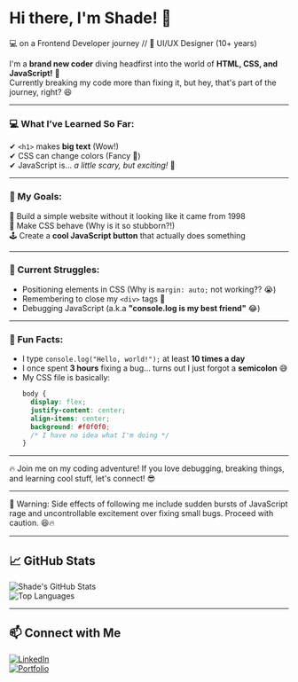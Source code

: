 # Hi there, I'm Shade! 👋

💻 on a Frontend Developer journey // 🎨 UI/UX Designer (10+ years)  

I'm a **brand new coder** diving headfirst into the world of **HTML, CSS, and JavaScript!** 🎉  
Currently breaking my code more than fixing it, but hey, that's part of the journey, right? 😆  

---

### 💻 What I’ve Learned So Far:
✔ `<h1>` makes **big text** (Wow!)  
✔ CSS can change colors (Fancy 🎨)  
✔ JavaScript is... *a little scary, but exciting!* 👀  

---

### 🎯 My Goals:
🚀 Build a simple website without it looking like it came from 1998  
🎨 Make CSS behave (Why is it so stubborn?!)  
🕹️ Create a **cool JavaScript button** that actually does something  

---

### 📌 Current Struggles:
- Positioning elements in CSS (Why is `margin: auto;` not working?? 😭)  
- Remembering to close my `<div>` tags 🤦  
- Debugging JavaScript (a.k.a **"console.log is my best friend"** 😂)  

---

### 🎉 Fun Facts:
- I type `console.log("Hello, world!");` at least **10 times a day**  
- I once spent **3 hours** fixing a bug... turns out I just forgot a **semicolon** 😅  
- My CSS file is basically:  
  ```css
  body {
    display: flex;
    justify-content: center;
    align-items: center;
    background: #f0f0f0;
    /* I have no idea what I'm doing */
  }

---

🔥 Join me on my coding adventure!
If you love debugging, breaking things, and learning cool stuff, let's connect! 😎

---

📢 Warning: Side effects of following me include sudden bursts of JavaScript rage and uncontrollable excitement over fixing small bugs. Proceed with caution. 😆🔥

---

## 📈 GitHub Stats  
![Shade's GitHub Stats](https://github-readme-stats.vercel.app/api?username=shadegraves&show_icons=true&theme=tokyonight)  
![Top Languages](https://github-readme-stats.vercel.app/api/top-langs/?username=shadegraves&layout=compact&theme=tokyonight)

---

## 📫 Connect with Me  
[![LinkedIn](https://img.shields.io/badge/LinkedIn-blue?style=for-the-badge&logo=linkedin)](https://www.linkedin.com/in/tatiana-pirondi-798774a6/)  
[![Portfolio](https://img.shields.io/badge/Portfolio-black?style=for-the-badge&logo=web)](https://johndoe.dev)  

